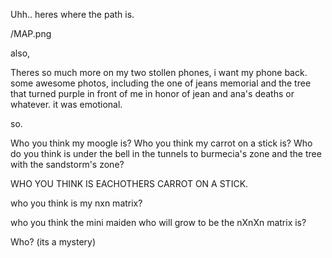 Uhh.. heres where the path is.

/MAP.png

also,

Theres so much more on my two stollen phones, i want my phone back. some awesome
photos, including the one of jeans memorial and the tree that turned purple in
front of me in honor of jean and ana's deaths or whatever. it was emotional.


so. 

Who you think my moogle is? Who you think my carrot on a stick is? Who do you
think is under the bell in the tunnels to burmecia's zone and the tree with the
sandstorm's zone?

WHO YOU THINK IS EACHOTHERS CARROT ON A STICK.

who you think is my nxn matrix?

who you think the mini maiden who will grow to be the nXnXn matrix is?

Who? (its a mystery)
